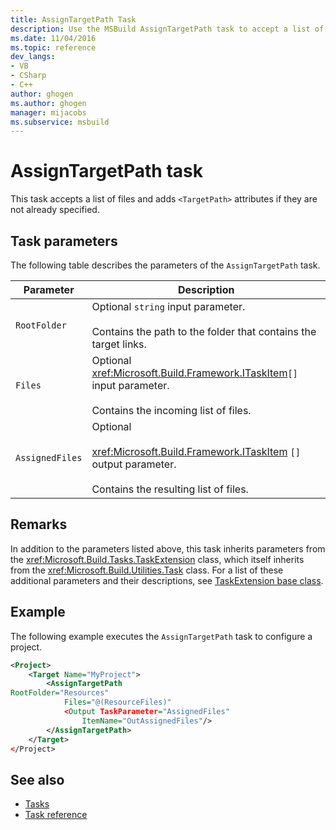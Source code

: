 ```yaml
---
title: AssignTargetPath Task
description: Use the MSBuild AssignTargetPath task to accept a list of files and add TargetPath attributes if they are not already specified.
ms.date: 11/04/2016
ms.topic: reference
dev_langs:
- VB
- CSharp
- C++
author: ghogen
ms.author: ghogen
manager: mijacobs
ms.subservice: msbuild
---
```

# AssignTargetPath task

This task accepts a list of files and adds `<TargetPath>` attributes if they are not already specified.

## Task parameters

The following table describes the parameters of the `AssignTargetPath` task.

|Parameter|Description|
|---------------|-----------------|
|`RootFolder`|Optional `string` input parameter.<br /><br /> Contains the path to the folder that contains the target links.|
|`Files`|Optional <xref:Microsoft.Build.Framework.ITaskItem>`[]` input parameter.<br /><br /> Contains the incoming list of files.|
|`AssignedFiles`|Optional<br /><br /> <xref:Microsoft.Build.Framework.ITaskItem> `[]` output parameter.<br /><br /> Contains the resulting list of files.|

## Remarks

In addition to the parameters listed above, this task inherits parameters from the <xref:Microsoft.Build.Tasks.TaskExtension> class, which itself inherits from the <xref:Microsoft.Build.Utilities.Task> class. For a list of these additional parameters and their descriptions, see [TaskExtension base class](../msbuild/taskextension-base-class.md).

## Example

The following example executes the `AssignTargetPath` task to configure a project.

```xml
<Project>
    <Target Name="MyProject">
        <AssignTargetPath
RootFolder="Resources"
            Files="@(ResourceFiles)"
            <Output TaskParameter="AssignedFiles"
                ItemName="OutAssignedFiles"/>
        </AssignTargetPath>
    </Target>
</Project>
```

## See also

- [Tasks](../msbuild/msbuild-tasks.md)
- [Task reference](../msbuild/msbuild-task-reference.md)
